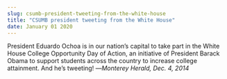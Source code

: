 ```yaml
---
slug: csumb-president-tweeting-from-the-white-house
title: "CSUMB president tweeting from the White House"
date: January 01 2020
---
```


<p>President Eduardo Ochoa is in our nation’s capital to take part in the White House College Opportunity Day of Action, an initiative of President Barack Obama to support students across the country to increase college attainment. And he’s tweeting! —<em>Monterey Herald, Dec. 4, 2014</em>
</p>
